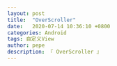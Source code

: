```yaml
---
layout: post
title:  "OverScroller"
date:   2020-07-14 10:36:10 +0800
categories: Android
tags: 自定义View
author: pepe
description: 『 OverScroller 』
---
```

































